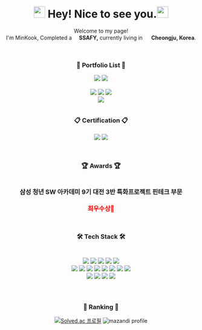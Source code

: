 <!-- 인삿말 -->
<h1 align="center"><img src="https://github.com/Eungae-D/Eungae-D/assets/135101171/29ce20e3-f5b7-4a46-9601-736c3ae5a67f" width="30"/> Hey! Nice to see you.<img src="https://github.com/Eungae-D/Eungae-D/assets/135101171/29ce20e3-f5b7-4a46-9601-736c3ae5a67f" width="30"/></h1>

<p align="center">Welcome to my page! </br> I'm MinKook, Completed a <b><img src="https://github.com/Eungae-D/Eungae-D/assets/135101171/998e503c-32e2-4720-893c-f8a963179304" width="15"/>SSAFY,</b> currently living in <img src="https://github.com/Eungae-D/Eungae-D/assets/135101171/81381dbc-5067-4398-9f68-409b97c7a382" width="15"/> <b>Cheongju, Korea</b>. </p>
<br/>

<!--포트폴리오 리스트-->
<h3 align='center'>💛 Portfolio List 💛</p>
<a href="https://hits.seeyoufarm.com"><img src="https://hits.seeyoufarm.com/api/count/incr/badge.svg?url=https%3A%2F%2Fgithub.com%2Facd4548%2Fhit-counter&count_bg=%230D0D0D&title_bg=%23555555&icon=github.svg&icon_color=%23E7E7E7&title=GitHub&edge_flat=false"/></a>
<a href="https://solved.ac/acd4548"><img src="http://mazassumnida.wtf/api/mini/generate_badge?boj=acd4548"/></a>

<p align='center'>
<a href="https://www.instagram.com/acd4548" target="_blank"><img src="https://img.shields.io/badge/Instagram-E4405F?style=for-flat-square&logo=Instagram&logoColor=white"/></a>
<a href="https://acd4548.tistory.com/" target="_blank"><img src="https://img.shields.io/badge/Tistory-000000?style=for-flat-square&logo=tistory&logoColor=white"></a>
<a href="https://acd4548.notion.site/Minkook-s-Portfolio-075fd766cb44485d97f23935c18884e0?pvs=4" target="_blank"><img src="https://img.shields.io/badge/Notion-EEEEEE?style=for-flat-square&logo=notion&logoColor=white"></a>
<br/>
  <a href="https://github.com/user-attachments/files/17606053/default.pdf"
    Content-Disposition: attachment; filename="포트폴리오_유민국.pdf"
    target="_blank"><img src="https://img.shields.io/badge/Download PDF Portfolio-CCCCCC?style=for-flat-square&logo=PDF&logoColor=black"></a>
<br/>


<br/>
 <!--자격증 리스트-->
<p align="center" display="inline-block">
  📋 Certification 📋
  <br>
</br>
   <img src="https://img.shields.io/badge/정보처리기사-F44336?style=for-flat-square&logoColor=white"/>
   <img src="https://img.shields.io/badge/컴퓨터활용능력2급-G44336?style=for-flat-square&logoColor=white"/>
  </p>
</br>

 <!--수상 내역-->
<p align="center" display="inline-block">
  🏆 Awards 🏆
  <br>
  </br>
</br>
     삼성 청년 SW 아카데미 9기 대전 3반 특화프로젝트 핀테크 부문
     <br></br>
     <span style="color:red"> 최우수상🥇 </span>
  </p>
</br>
<!-- 기술 스택  -->
<p align="center" display="inline-block">
  🛠 Tech Stack 🛠
  <br>
  </br>
<br/>
<!--  첫째 줄  -->
  <img src="https://img.shields.io/badge/JAVA-007396?style=for-flat-square&logo=java&logoColor=white">
  <img src="https://img.shields.io/badge/Spring-6DB33F?style=for-flat-square&logo=Spring&logoColor=white">
  <img src="https://img.shields.io/badge/SpringBoot-6DB33F?style=for-flat-square&logo=SpringBoot&logoColor=white">
  <img src="https://img.shields.io/badge/mysql-4479A1?style=for-flat-square&logo=Mysql&logoColor=white">
  <img src="https://img.shields.io/badge/Postman-FF6C37?style=flat-square&logo=Postman&logoColor=white"/>
  </br>
<!--  둘째 줄  -->
  <img src="https://img.shields.io/badge/Javascript-ffb13b?style=for-flat-square&logo=javascript&logoColor=white"/>
  <img src="https://img.shields.io/badge/React-007396?style=for-flat-square&logo=react&logoColor=white">
  <img src="https://img.shields.io/badge/vue.js-4FC08D?style=for-flat-square&logo=Vue.js&logoColor=white">
  <img src="https://img.shields.io/badge/bootstrap-7952B3?style=for-flat-square&logo=Bootstrap&logoColor=white"> 
  <img src="https://img.shields.io/badge/styled components-DB7093?style=flat-square&logo=styled-components&logoColor=white"/>
  <img src="https://img.shields.io/badge/html-E34F26?style=for-flat-square&logo=html5&logoColor=white">
  <img src="https://img.shields.io/badge/css-1572B6?style=for-flat-square&logo=css3&logoColor=white"> 
  <img src="https://img.shields.io/badge/Typescript-3178C6?style=flat-square&logo=Typescript&logoColor=white"/>
  </br>
  <!-- 셋째 줄 -->
  <img src="https://img.shields.io/badge/eclipseide-2C2255?style=for-flat-square&logo=eclipseide&logoColor=white">
  <img src="https://img.shields.io/badge/visualstudiocode-007ACC?style=for-flat-square&logo=visualstudiocode&logoColor=white">
  <img src="https://img.shields.io/badge/git-F05032?style=for-flat-square&logo=Git&logoColor=white">
  <img src="https://img.shields.io/badge/github-181717?style=for-flat-square&logo=github&logoColor=white"> 
  
  </p>
  </br>

<h3 align="center">🏅 Ranking 🏅</h3>
<div align="center">

  [![Solved.ac 프로필](http://mazassumnida.wtf/api/v2/generate_badge?boj=acd4548)](https://www.acmicpc.net/user/acd4548)
  ![mazandi profile](http://mazandi.herokuapp.com/api?handle=acd4548&theme=warm)
</div>

<!-- #### 🛠️ Github Stats
<p>
  <img height="180em" src="https://github-readme-stats-veggie-garden.vercel.app/api?username=veggie-garden&show_icons=true&include_all_commits=true&bg_color=30,e96443,904e95&title_color=fff&text_color=fff">
  <img height="180em" src="https://github-readme-stats-veggie-garden.vercel.app/api/top-langs/?username=veggie-garden&layout=compact&bg_color=30,e96443,904e95&title_color=fff&text_color=fff">
</p> -->

